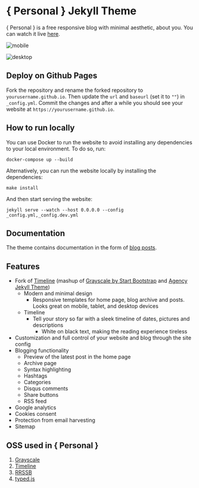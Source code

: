# { Personal } Jekyll Theme

{ Personal } is a free responsive blog with minimal aesthetic, about you. You
can watch it live [here](https://le4ker.github.io/personal-jekyll-theme/).

![mobile](https://github.com/le4ker/personal-jekyll-theme/raw/main/.github/img/mobile.gif)

![desktop](https://github.com/le4ker/personal-jekyll-theme/raw/main/.github/img/desktop.gif)

## Deploy on Github Pages

Fork the repository and rename the forked repository to
`yourusername.github.io`. Then update the `url` and `baseurl` (set it to `""`)
in `_config.yml`. Commit the changes and after a while you should see your
website at `https://yourusername.github.io`.

## How to run locally

You can use Docker to run the website to avoid installing any dependencies to
your local environment. To do so, run:

```shell
docker-compose up --build
```

Alternatively, you can run the website locally by installing the dependencies:

```shell
make install
```

And then start serving the website:

```shell
jekyll serve --watch --host 0.0.0.0 --config _config.yml,_config.dev.yml
```

## Documentation

The theme contains documentation in the form of
[blog posts](https://le4ker.github.io/personal-jekyll-theme/blog/index.html).

## Features

- Fork of [Timeline](https://github.com/kirbyt/timeline-jekyll-theme) (mashup of
  [Grayscale by Start Bootstrap](https://github.com/IronSummitMedia/startbootstrap-grayscale)
  and [Agency Jekyll Theme](https://github.com/y7kim/agency-jekyll-theme))
  - Modern and minimal design
    - Responsive templates for home page, blog archive and posts. Looks great on
      mobile, tablet, and desktop devices
  - Timeline
    - Tell your story so far with a sleek timeline of dates, pictures and
      descriptions
      - White on black text, making the reading experience tireless
- Customization and full control of your website and blog through the site
  config
- Blogging functionality
  - Preview of the latest post in the home page
  - Archive page
  - Syntax highlighting
  - Hashtags
  - Categories
  - Disqus comments
  - Share buttons
  - RSS feed
- Google analytics
- Cookies consent
- Protection from email harvesting
- Sitemap

## OSS used in { Personal }

1. [Grayscale](http://startbootstrap.com/template-overviews/grayscale/)
2. [Timeline](https://github.com/kirbyt/timeline-jekyll-theme)
3. [RRSSB](https://github.com/kni-labs/rrssb)
4. [typed.js](https://github.com/mattboldt/typed.js/)
